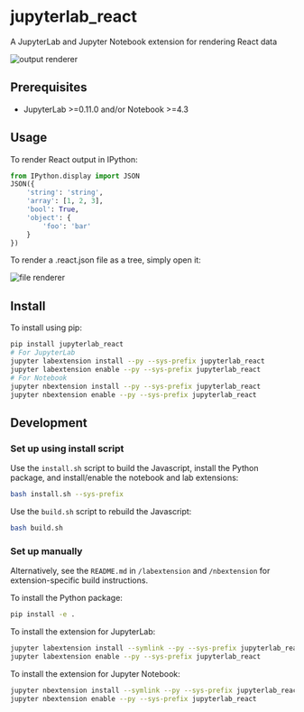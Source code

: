 # jupyterlab_react

A JupyterLab and Jupyter Notebook extension for rendering React data

![output renderer](http://g.recordit.co/QAsC7YULcY.gif)

## Prerequisites

* JupyterLab >=0.11.0 and/or Notebook >=4.3

## Usage

To render React output in IPython:

```python
from IPython.display import JSON
JSON({
    'string': 'string',
    'array': [1, 2, 3],
    'bool': True,
    'object': {
        'foo': 'bar'
    }
})
```

To render a .react.json file as a tree, simply open it:

![file renderer](http://g.recordit.co/cbf0xnQHKn.gif)

## Install

To install using pip:

```bash
pip install jupyterlab_react
# For JupyterLab
jupyter labextension install --py --sys-prefix jupyterlab_react
jupyter labextension enable --py --sys-prefix jupyterlab_react
# For Notebook
jupyter nbextension install --py --sys-prefix jupyterlab_react
jupyter nbextension enable --py --sys-prefix jupyterlab_react
```

## Development

### Set up using install script

Use the `install.sh` script to build the Javascript, install the Python package, and install/enable the notebook and lab extensions:

```bash
bash install.sh --sys-prefix
```

Use the `build.sh` script to rebuild the Javascript:

```bash
bash build.sh
```

### Set up manually

Alternatively, see the `README.md` in `/labextension` and `/nbextension` for extension-specific build instructions. 

To install the Python package:

```bash
pip install -e .
```

To install the extension for JupyterLab:

```bash
jupyter labextension install --symlink --py --sys-prefix jupyterlab_react
jupyter labextension enable --py --sys-prefix jupyterlab_react
```

To install the extension for Jupyter Notebook:

```bash
jupyter nbextension install --symlink --py --sys-prefix jupyterlab_react
jupyter nbextension enable --py --sys-prefix jupyterlab_react
```
